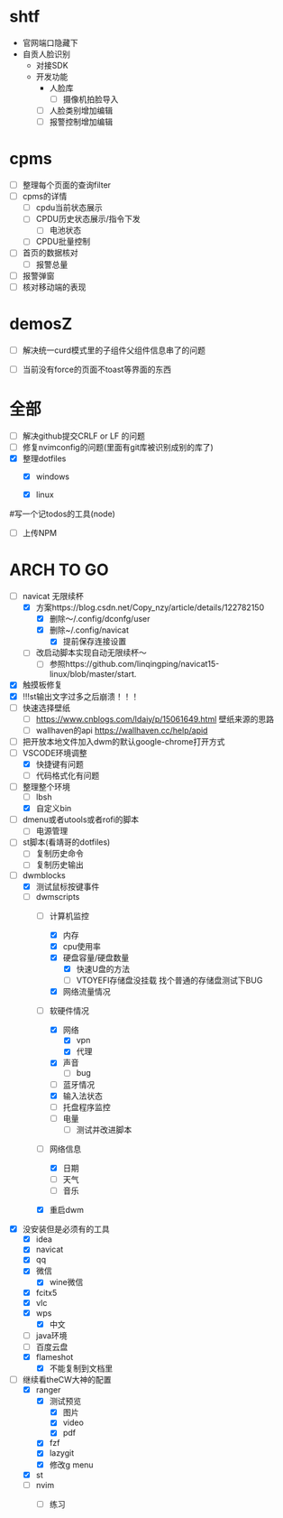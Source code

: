 # shtf
- 官网端口隐藏下
- 自贡人脸识别
  - 对接SDK
  - 开发功能
    - 人脸库
      - [ ] 摄像机拍脸导入
    - [ ] 人脸类别增加编辑
    - [ ] 报警控制增加编辑

# cpms
  - [ ] 整理每个页面的查询filter
  - [ ] cpms的详情
    - [ ] cpdu当前状态展示
    - [ ] CPDU历史状态展示/指令下发
      - [ ] 电池状态
    - [ ] CPDU批量控制
  - [ ] 首页的数据核对
    - [ ] 报警总量
  - [ ] 报警弹窗
  - [ ] 核对移动端的表现

# demosZ
  - [ ] 解决统一curd模式里的子组件父组件信息串了的问题
  - [ ] 当前没有force的页面不toast等界面的东西



# 全部
  - [ ] 解决github提交CRLF or LF 的问题
  - [ ] 修复nvimconfig的问题(里面有git库被识别成别的库了)
  - [x] 整理dotfiles
    - [x] windows
    - [x] linux




#写一个记todos的工具(node)
  - [ ] 上传NPM
# ARCH TO GO
  - [ ] navicat 无限续杯
    - [x] 方案https://blog.csdn.net/Copy_nzy/article/details/122782150
      - [x] 删除～/.config/dconfg/user
      - [x] 删除~/.config/navicat
        - [x] 提前保存连接设置
    - [ ] 改启动脚本实现自动无限续杯～
      - [ ] 参照https://github.com/linqingping/navicat15-linux/blob/master/start. 
  - [x] 触摸板修复
  - [x] !!!st输出文字过多之后崩溃！！！
  - [ ] 快速选择壁纸
    - [ ] https://www.cnblogs.com/ldaiy/p/15061649.html 壁纸来源的思路
    - [ ] wallhaven的api https://wallhaven.cc/help/apid
  - [ ] 把开放本地文件加入dwm的默认google-chrome打开方式
  - [ ] VSCODE环境调整
    - [x] 快捷键有问题
    - [ ] 代码格式化有问题

  - [ ] 整理整个环境
    - [ ] lbsh
    - [x] 自定义bin

  - [ ] dmenu或者utools或者rofi的脚本
    - [ ] 电源管理
  - [ ] st脚本(看靖哥的dotfiles)
    - [ ] 复制历史命令
    - [ ] 复制历史输出
  - [ ] dwmblocks
    - [x] 测试鼠标按键事件
    - [ ] dwmscripts
      - [ ] 计算机监控
        - [x] 内存
        - [x] cpu使用率
        - [x] 硬盘容量/硬盘数量
          - [x] 快速U盘的方法
          - [ ] VTOYEFI存储盘没挂载 找个普通的存储盘测试下BUG
        - [x] 网络流量情况
      - [ ] 软硬件情况
        - [x] 网络
          - [x] vpn
          - [x] 代理
        - [x] 声音
          - [ ] bug
        - [ ] 蓝牙情况
        - [x] 输入法状态
        - [ ] 托盘程序监控
        - [ ] 电量
          - [ ] 测试并改进脚本
      - [ ] 网络信息
        - [x] 日期
        - [ ] 天气
        - [ ] 音乐
      - [x] 重启dwm


  - [x] 没安装但是必须有的工具
    - [x] idea
    - [x] navicat
    - [x] qq
    - [x] 微信
      - [x] wine微信
    - [x] fcitx5
    - [x] vlc
    - [x] wps
      - [x] 中文
    - [ ] java环境
    - [ ] 百度云盘
    - [x] flameshot
      - [x] 不能复制到文档里
  - [ ] 继续看theCW大神的配置
    - [x] ranger
      - [x] 测试预览
        - [x] 图片
        - [x] video
        - [x] pdf
      - [x] fzf
      - [x] lazygit
      - [x] 修改g menu
    - [x] st
    - [ ] nvim
      - [ ] 练习


